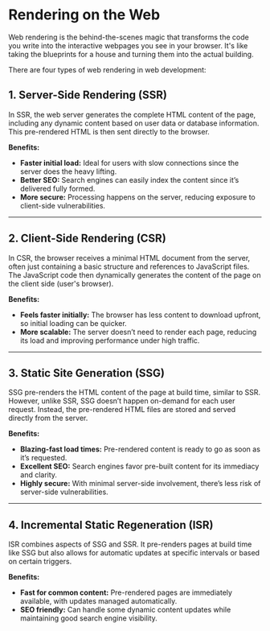 # Rendering on the Web

Web rendering is the behind-the-scenes magic that transforms the code you write into the interactive webpages you see in your browser. It's like taking the blueprints for a house and turning them into the actual building.

There are four types of web rendering in web development:

## 1. Server-Side Rendering (SSR)

In SSR, the web server generates the complete HTML content of the page, including any dynamic content based on user data or database information. This pre-rendered HTML is then sent directly to the browser.

**Benefits:**

- **Faster initial load:** Ideal for users with slow connections since the server does the heavy lifting.
- **Better SEO:** Search engines can easily index the content since it’s delivered fully formed.
- **More secure:** Processing happens on the server, reducing exposure to client-side vulnerabilities.

---

## 2. Client-Side Rendering (CSR)

In CSR, the browser receives a minimal HTML document from the server, often just containing a basic structure and references to JavaScript files. The JavaScript code then dynamically generates the content of the page on the client side (user's browser).

**Benefits:**

- **Feels faster initially:** The browser has less content to download upfront, so initial loading can be quicker.
- **More scalable:** The server doesn’t need to render each page, reducing its load and improving performance under high traffic.

---

## 3. Static Site Generation (SSG)

SSG pre-renders the HTML content of the page at build time, similar to SSR. However, unlike SSR, SSG doesn’t happen on-demand for each user request. Instead, the pre-rendered HTML files are stored and served directly from the server.

**Benefits:**

- **Blazing-fast load times:** Pre-rendered content is ready to go as soon as it’s requested.
- **Excellent SEO:** Search engines favor pre-built content for its immediacy and clarity.
- **Highly secure:** With minimal server-side involvement, there’s less risk of server-side vulnerabilities.

---

## 4. Incremental Static Regeneration (ISR)

ISR combines aspects of SSG and SSR. It pre-renders pages at build time like SSG but also allows for automatic updates at specific intervals or based on certain triggers.

**Benefits:**

- **Fast for common content:** Pre-rendered pages are immediately available, with updates managed automatically.
- **SEO friendly:** Can handle some dynamic content updates while maintaining good search engine visibility.
